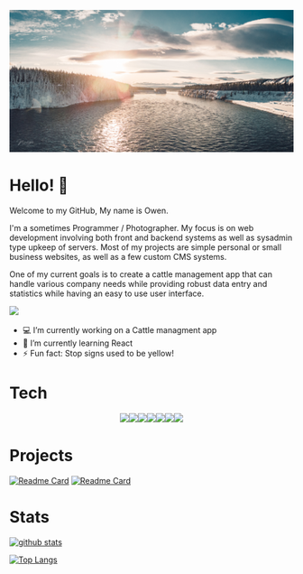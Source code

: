 ![Banner](https://raw.githubusercontent.com/OwenRempel/OwenRempel/main/photos/DJI_0937-Pano.jpg)


# Hello! 👋

Welcome to my GitHub, My name is Owen.

I'm a sometimes Programmer / Photographer.
My focus is on web development involving both front and backend systems as well as sysadmin type upkeep of servers.
Most of my projects are simple personal or small business websites, as well as a few custom CMS systems.

One of my current goals is to create a cattle management app that can handle various company needs while providing robust data entry and statistics while having an easy to use user interface.


[![](https://komarev.com/ghpvc/?username=OwenRempele&color=red)](https://github.com/OwenRempel/Hooves)



- 💻 I’m currently working on a Cattle managment app
- 🌱 I’m currently learning React
- ⚡ Fun fact: Stop signs used to be yellow!


# Tech

<p align="center">
  <img src="https://media3.giphy.com/media/ln7z2eWriiQAllfVcn/200w.webp" width="100"><img src="https://i.giphy.com/media/LMt9638dO8dftAjtco/200.webp" width="100"><img src="https://media.giphy.com/media/fsEaZldNC8A1PJ3mwp/giphy.gif" width="100"><img src="https://i.giphy.com/media/eNAsjO55tPbgaor7ma/200w.webp" width="100"><img src="https://media.giphy.com/media/XAxylRMCdpbEWUAvr8/giphy.gif" width="100"><img src="https://i.giphy.com/media/KzJkzjggfGN5Py6nkT/200.webp" width="100"><img src="https://i.giphy.com/media/IdyAQJVN2kVPNUrojM/200.webp" width="100">
</p>


# Projects

[![Readme Card](https://github-readme-stats.vercel.app/api/pin/?username=OwenRempel&repo=Hooves&theme=dracula)](https://github.com/OwenRempel/Hooves)
[![Readme Card](https://github-readme-stats.vercel.app/api/pin/?username=OwenRempel&repo=php_auth&theme=dracula)](https://github.com/OwenRempel/php_auth)


# Stats

[![github stats](https://github-readme-stats.vercel.app/api/top-langs/?username=OwenRempel&layout=compact&theme=dracula)](https://github.com/OwenRempel)

<!--- [![GitHub Streak](https://github-readme-stats.vercel.app/api?username=OwenRempel&theme=dracula)](https://github.com/OwenRempel) --->

[![Top Langs](https://github-readme-streak-stats.herokuapp.com/?user=OwenRempel&theme=dark&count_private=true&theme=dracula)](https://github.com/OwenRempel)
